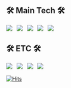 <!-- ### Hi there 👋 -->


<!--
**laugh4mile/laugh4mile** is a ✨ _special_ ✨ repository because its `README.md` (this file) appears on your GitHub profile.

Here are some ideas to get you started:

- 🔭 I’m currently working on ...
- 🌱 I’m currently learning ...
- 👯 I’m looking to collaborate on ...
- 🤔 I’m looking for help with ...
- 💬 Ask me about ...
- 📫 How to reach me: ...
- 😄 Pronouns: ...
- ⚡ Fun fact: ...
-->

<div>
  

## 🛠 Main   Tech 🛠

<p>
  <img src="https://img.shields.io/badge/JAVA-007396?style=for-the-badge&logo=java&logoColor=white"></a> &nbsp
  <img src="https://img.shields.io/badge/Spring-6DB33F?style=for-the-badge&logo=Spring&logoColor=white"/></a> &nbsp
  <img src="https://img.shields.io/badge/SpringBoot-6DB33F?style=for-the-badge&logo=SpringBoot&logoColor=white"/></a> &nbsp
  <img src="https://img.shields.io/badge/Hibernate-59666C?style=for-the-badge&logo=Hibernate&logoColor=white"/></a> &nbsp
  <img src="https://img.shields.io/badge/MySQL-4479A1?style=for-the-badge&logo=MySQL&logoColor=white"/></a> &nbsp 
</p>

## 🛠 ETC 🛠
  
<p>
  <img src="https://img.shields.io/badge/HTML5-E34F26?style=for-the-badge&logo=HTML5&logoColor=white"/></a> &nbsp
  <img src="https://img.shields.io/badge/CSS3-1572B6?style=for-the-badge&logo=CSS3&logoColor=white"/></a> &nbsp
  <img src="https://img.shields.io/badge/JavaScript-F7DF1E?style=for-the-badge&logo=JavaScript&logoColor=white"/></a> &nbsp
  <img src="https://img.shields.io/badge/Amazon AWS-232F3E?style=for-the-badge&logo=Amazon%20AWS&logoColor=white"/></a> &nbsp 
</p>


[![Hits](https://hits.seeyoufarm.com/api/count/incr/badge.svg?url=https%3A%2F%2Fgithub.com%2Flaugh4mile&count_bg=%236E7575&title_bg=%231C2024&icon=&icon_color=%23D4D4D4&title=hits&edge_flat=false)](https://hits.seeyoufarm.com)
  

</div>
